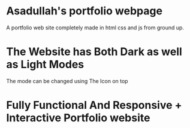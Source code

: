 # Asadullah's portfolio webpage

A portfolio web site completely made in html css and js from ground up.

# The Website has Both Dark as well as Light Modes

The mode can be changed using The Icon on top

# Fully Functional And Responsive + Interactive Portfolio website

